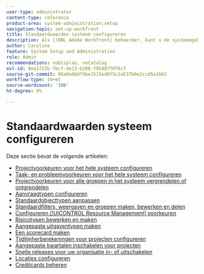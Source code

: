 ```yaml
---
user-type: administrator
content-type: reference
product-area: system-administration;setup
navigation-topic: set-up-workfront
title: Standaardwaarden systeem configureren
description: Als [!DNL Adobe Workfront] beheerder, kunt u de systeemgebreken, zoals de voorkeur voor alle projecten vormen die uw gebruikers creëren.
author: Caroline
feature: System Setup and Administration
role: Admin
recommendations: noDisplay, noCatalog
exl-id: 0ea1722b-fbcf-4e13-b206-f954877076cf
source-git-commit: 86a0a9ddf5be1515ed8f5c2a537b0e2ccd5a1b63
workflow-type: tm+mt
source-wordcount: '106'
ht-degree: 0%

---
```


# Standaardwaarden systeem configureren

Deze sectie bevat de volgende artikelen:

* [Projectvoorkeuren voor het hele systeem configureren](../../../administration-and-setup/set-up-workfront/configure-system-defaults/set-project-preferences.md)
* [Taak- en probleemvoorkeuren voor het hele systeem configureren](../../../administration-and-setup/set-up-workfront/configure-system-defaults/set-task-issue-preferences.md)
* [Projectvoorkeuren voor alle groepen in het systeem vergrendelen of ontgrendelen](../../../administration-and-setup/set-up-workfront/configure-system-defaults/lock-or-unlock-project-preferences-for-groups-system.md)
* [Aanvraagtypen configureren](../../../administration-and-setup/set-up-workfront/configure-system-defaults/configure-request-types.md)
* [Standaardobjecttypen aanpassen](../../../administration-and-setup/set-up-workfront/configure-system-defaults/customize-default-issue-types.md)
* [Standaardfilters, weergaven en groepen maken, bewerken en delen](../../../administration-and-setup/set-up-workfront/configure-system-defaults/create-and-share-default-fvgs.md)
* [Configureren [!UICONTROL Resource Management] voorkeuren](../../../administration-and-setup/set-up-workfront/configure-system-defaults/configure-resource-mgmt-preferences.md)
* [Risicotypen bewerken en maken](../../../administration-and-setup/set-up-workfront/configure-system-defaults/edit-create-risk-types.md)
* [Aangepaste uitgaventypen maken](../../../administration-and-setup/set-up-workfront/configure-system-defaults/create-custom-expense-types.md)
* [Een scorecard maken](../../../administration-and-setup/set-up-workfront/configure-system-defaults/create-scorecard.md)
* [Tijdlijnherberekeningen voor projecten configureren](../../../administration-and-setup/set-up-workfront/configure-system-defaults/configure-timeline-recalculations-projects.md)
* [Aangepaste kwartalen inschakelen voor projecten](../../../administration-and-setup/set-up-workfront/configure-system-defaults/enable-custom-quarters-projects.md)
* [Snelle releases voor uw organisatie in- of uitschakelen](../../../administration-and-setup/set-up-workfront/configure-system-defaults/enable-fast-release-process.md)
* [Locaties configureren](/help/quicksilver/administration-and-setup/set-up-workfront/configure-system-defaults/configure-locations.md)
* [Creditcards beheren](/help/quicksilver/administration-and-setup/set-up-workfront/configure-system-defaults/manage-rate-cards.md)

